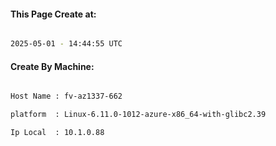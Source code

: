 
   
#### This Page Create at:

```bash

2025-05-01 - 14:44:55 UTC

```

#### Create By Machine:

```bash

Host Name : fv-az1337-662

platform  : Linux-6.11.0-1012-azure-x86_64-with-glibc2.39

Ip Local  : 10.1.0.88

```

